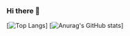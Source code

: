 ### Hi there 👋

[![Top Langs](https://github-readme-stats.vercel.app/api/top-langs/?username=boywithdv&layout=compact&theme=dark)]
[![Anurag's GitHub stats](https://github-readme-stats.vercel.app/api?username=boywithdv&layout=compact&theme=dark)]



<!--
**boywithdv/boywithdv** is a ✨ _special_ ✨ repository because its `README.md` (this file) appears on your GitHub profile.

Here are some ideas to get you started:

- 🔭 I’m currently working on ...
- 🌱 I’m currently learning ...
- 👯 I’m looking to collaborate on ...
- 🤔 I’m looking for help with ...
- 💬 Ask me about ...
- 📫 How to reach me: ...
- 😄 Pronouns: ...
- ⚡ Fun fact: ...
-->
